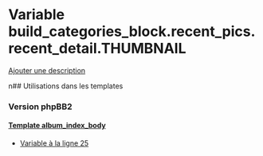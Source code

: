 # Variable build_categories_block.recent_pics.recent_detail.THUMBNAIL
[Ajouter une description](https://fa-tvars.appspot.com/build_categories_block.recent_pics.recent_detail.THUMBNAIL)

n## Utilisations dans les templates

### Version phpBB2

#### [Template album_index_body](subsilver/album_index_body.md)
* [Variable à la ligne 25](../subsilver/album_index_body.tpl#L25)
